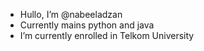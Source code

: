 - Hullo, I’m @nabeeladzan
- Currently mains python and java
- I’m currently enrolled in Telkom University

